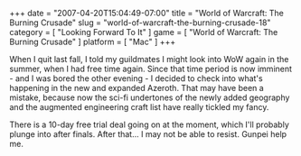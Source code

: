 +++
date = "2007-04-20T15:04:49-07:00"
title = "World of Warcraft: The Burning Crusade"
slug = "world-of-warcraft-the-burning-crusade-18"
category = [ "Looking Forward To It" ]
game = [ "World of Warcraft: The Burning Crusade" ]
platform = [ "Mac" ]
+++

When I quit last fall, I told my guildmates I might look into WoW again in the summer, when I had free time again.  Since that time period is now imminent - and I was bored the other evening - I decided to check into what's happening in the new and expanded Azeroth.  That may have been a mistake, because now the sci-fi undertones of the newly added geography and the augmented engineering craft list have really tickled my fancy.

There is a 10-day free trial deal going on at the moment, which I'll probably plunge into after finals.  After that... I may not be able to resist.  Gunpei help me.